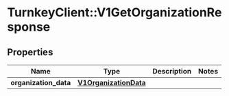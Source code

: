 # TurnkeyClient::V1GetOrganizationResponse

## Properties
Name | Type | Description | Notes
------------ | ------------- | ------------- | -------------
**organization_data** | [**V1OrganizationData**](V1OrganizationData.md) |  | 

